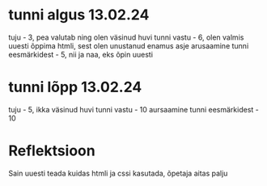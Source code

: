 # tunni algus 13.02.24
tuju - 3, pea valutab ning olen väsinud
huvi tunni vastu - 6, olen valmis uuesti õppima htmli, sest olen unustanud enamus asje
arusaamine tunni eesmärkidest - 5, nii ja naa, eks õpin uuesti

# tunni lõpp 13.02.24
tuju - 5, ikka väsinud
huvi tunni vastu - 10
aursaamine tunni eesmärkidest - 10

# Reflektsioon
Sain uuesti teada kuidas htmli ja cssi kasutada, õpetaja aitas palju